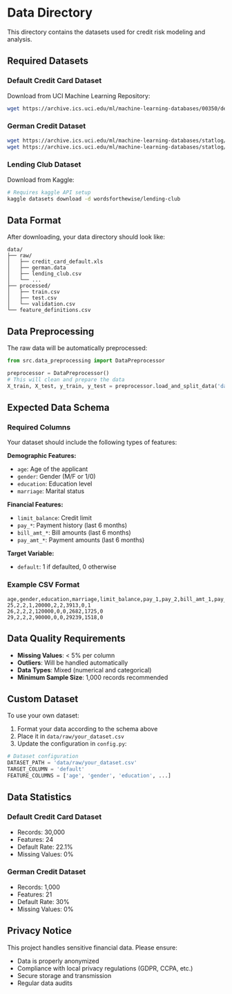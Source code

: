 # Data Directory

This directory contains the datasets used for credit risk modeling and analysis.

## Required Datasets

### Default Credit Card Dataset
Download from UCI Machine Learning Repository:
```bash
wget https://archive.ics.uci.edu/ml/machine-learning-databases/00350/default%20of%20credit%20card%20clients.xls
```

### German Credit Dataset
```bash
wget https://archive.ics.uci.edu/ml/machine-learning-databases/statlog/german/german.data
wget https://archive.ics.uci.edu/ml/machine-learning-databases/statlog/german/german.doc
```

### Lending Club Dataset
Download from Kaggle:
```bash
# Requires kaggle API setup
kaggle datasets download -d wordsforthewise/lending-club
```

## Data Format

After downloading, your data directory should look like:
```
data/
├── raw/
│   ├── credit_card_default.xls
│   ├── german.data
│   ├── lending_club.csv
│   └── ...
├── processed/
│   ├── train.csv
│   ├── test.csv
│   └── validation.csv
└── feature_definitions.csv
```

## Data Preprocessing

The raw data will be automatically preprocessed:

```python
from src.data_preprocessing import DataPreprocessor

preprocessor = DataPreprocessor()
# This will clean and prepare the data
X_train, X_test, y_train, y_test = preprocessor.load_and_split_data('data/raw/credit_card_default.xls')
```

## Expected Data Schema

### Required Columns
Your dataset should include the following types of features:

**Demographic Features:**
- `age`: Age of the applicant
- `gender`: Gender (M/F or 1/0)
- `education`: Education level
- `marriage`: Marital status

**Financial Features:**
- `limit_balance`: Credit limit
- `pay_*`: Payment history (last 6 months)
- `bill_amt_*`: Bill amounts (last 6 months)
- `pay_amt_*`: Payment amounts (last 6 months)

**Target Variable:**
- `default`: 1 if defaulted, 0 otherwise

### Example CSV Format
```csv
age,gender,education,marriage,limit_balance,pay_1,pay_2,bill_amt_1,pay_amt_1,default
25,2,2,1,20000,2,2,3913,0,1
26,2,2,2,120000,0,0,2682,1725,0
29,2,2,2,90000,0,0,29239,1518,0
```

## Data Quality Requirements

- **Missing Values**: < 5% per column
- **Outliers**: Will be handled automatically
- **Data Types**: Mixed (numerical and categorical)
- **Minimum Sample Size**: 1,000 records recommended

## Custom Dataset

To use your own dataset:

1. Format your data according to the schema above
2. Place it in `data/raw/your_dataset.csv`
3. Update the configuration in `config.py`:

```python
# Dataset configuration
DATASET_PATH = 'data/raw/your_dataset.csv'
TARGET_COLUMN = 'default'
FEATURE_COLUMNS = ['age', 'gender', 'education', ...]
```

## Data Statistics

### Default Credit Card Dataset
- Records: 30,000
- Features: 24
- Default Rate: 22.1%
- Missing Values: 0%

### German Credit Dataset
- Records: 1,000
- Features: 21
- Default Rate: 30%
- Missing Values: 0%

## Privacy Notice

This project handles sensitive financial data. Please ensure:
- Data is properly anonymized
- Compliance with local privacy regulations (GDPR, CCPA, etc.)
- Secure storage and transmission
- Regular data audits